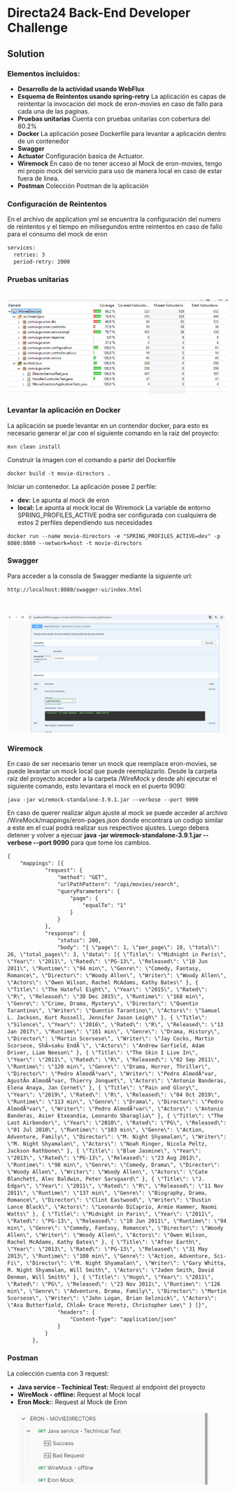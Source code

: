 # Directa24 Back-End Developer Challenge 
## Solution
### Elementos incluidos:
- **Desarrollo de la actividad usando WebFlux**
- **Esquema de Reintentos usando spring-retry** La aplicación es capas de reintentar la invocación del mock de eron-movies en caso de fallo para cada una de las paginas.
- **Pruebas unitarias** Cuenta con pruebas unitarias con cobertura del 80.2%
- **Docker** La aplicación posee Dockerfile para levantar a aplicación dentro de un contenedor
- **Swagger**
- **Actuator** Configuración basica de Actuator.
- **Wiremock** En caso de no tener acceso al Mock de eron-movies, tengo mi propio mock del servicio para uso de manera local en caso de estar fuera de linea.
- **Postman** Colección Postman de la aplicación

### Configuración de Reintentos
En el archivo de application yml se encuentra la configuración del numero de reintentos y el tiempo en milisegundos entre reintentos en caso de fallo para el consumo del mock de eron
```
services:
  retries: 3
  period-retry: 2000
```
### Pruebas unitarias<br><br>
![Cobertura de pruebas unitarias del proyecto.](/UnitTestingCoverage.png)

### Levantar la aplicación en Docker
La aplicación se puede levantar en un contendor docker, para esto es necesario generar el jar con el siguiente comando en la raiz del proyecto:
```
mvn clean install
```
Construir la imagen con el comando a partir del Dockerfile
```
docker build -t movie-directors .
```
Iniciar un contenedor. 
La aplicación posee 2 perfile:
- **dev:** Le apunta al mock de eron
- **local:** Le apunta al mock local de Wiremock
La variable de entorno SPRING_PROFILES_ACTIVE podra ser configurada con cualquiera de estos 2 perfiles dependiendo sus necesidades
```
docker run --name movie-directors -e "SPRING_PROFILES_ACTIVE=dev" -p 8080:8080 --network=host -t movie-directors
```
### Swagger
Para acceder a la consola de Swagger mediante la siguiente url:
```
http://localhost:8080/swagger-ui/index.html
```
<br><br>
![Swagger.](/Swagger.png)
### Wiremock
En caso de ser necesario tener un mock que reemplace eron-movies, se puede levantar un mock local que puede reemplazarlo.
Desde la carpeta raiz del proyecto acceder a la carpeta /WireMock y desde ahí ejecutar el siguiente comando, esto levantara el mock en el puerto 9090:
```
java -jar wiremock-standalone-3.9.1.jar --verbose --port 9090
```
En caso de querer realizar algun ajuste al mock se puede acceder al archivo /WireMock/mappings/eron-pages.json donde encontrara un codigo similar a este en el cual podrá realizar sus respectivos ajustes. Luego debera detener y volver a ejecuar **java -jar wiremock-standalone-3.9.1.jar --verbose --port 9090**
para que tome los cambios.
```
{
    "mappings": [{
            "request": {
                "method": "GET",
                "urlPathPattern": "/api/movies/search",
                "queryParameters": {
                    "page": {
                        "equalTo": "1"
                    }
                }
            },
            "response": {
                "status": 200,
                "body": "{ \"page\": 1, \"per_page\": 10, \"total\": 26, \"total_pages\": 3, \"data\": [{ \"Title\": \"Midnight in Paris\", \"Year\": \"2011\", \"Rated\": \"PG-13\", \"Released\": \"10 Jun 2011\", \"Runtime\": \"94 min\", \"Genre\": \"Comedy, Fantasy, Romance\", \"Director\": \"Woody Allen\", \"Writer\": \"Woody Allen\", \"Actors\": \"Owen Wilson, Rachel McAdams, Kathy Bates\" }, { \"Title\": \"The Hateful Eight\", \"Year\": \"2015\", \"Rated\": \"R\", \"Released\": \"30 Dec 2015\", \"Runtime\": \"168 min\", \"Genre\": \"Crime, Drama, Mystery\", \"Director\": \"Quentin Tarantino\", \"Writer\": \"Quentin Tarantino\", \"Actors\": \"Samuel L. Jackson, Kurt Russell, Jennifer Jason Leigh\" }, { \"Title\": \"Silence\", \"Year\": \"2016\", \"Rated\": \"R\", \"Released\": \"13 Jan 2017\", \"Runtime\": \"161 min\", \"Genre\": \"Drama, History\", \"Director\": \"Martin Scorsese\", \"Writer\": \"Jay Cocks, Martin Scorsese, ShÃ»saku EndÃ´\", \"Actors\": \"Andrew Garfield, Adam Driver, Liam Neeson\" }, { \"Title\": \"The Skin I Live In\", \"Year\": \"2011\", \"Rated\": \"R\", \"Released\": \"02 Sep 2011\", \"Runtime\": \"120 min\", \"Genre\": \"Drama, Horror, Thriller\", \"Director\": \"Pedro AlmodÃ³var\", \"Writer\": \"Pedro AlmodÃ³var, AgustÃ­n AlmodÃ³var, Thierry Jonquet\", \"Actors\": \"Antonio Banderas, Elena Anaya, Jan Cornet\" }, { \"Title\": \"Pain and Glory\", \"Year\": \"2019\", \"Rated\": \"R\", \"Released\": \"04 Oct 2019\", \"Runtime\": \"113 min\", \"Genre\": \"Drama\", \"Director\": \"Pedro AlmodÃ³var\", \"Writer\": \"Pedro AlmodÃ³var\", \"Actors\": \"Antonio Banderas, Asier Etxeandia, Leonardo Sbaraglia\" }, { \"Title\": \"The Last Airbender\", \"Year\": \"2010\", \"Rated\": \"PG\", \"Released\": \"01 Jul 2010\", \"Runtime\": \"103 min\", \"Genre\": \"Action, Adventure, Family\", \"Director\": \"M. Night Shyamalan\", \"Writer\": \"M. Night Shyamalan\", \"Actors\": \"Noah Ringer, Nicola Peltz, Jackson Rathbone\" }, { \"Title\": \"Blue Jasmine\", \"Year\": \"2013\", \"Rated\": \"PG-13\", \"Released\": \"23 Aug 2013\", \"Runtime\": \"98 min\", \"Genre\": \"Comedy, Drama\", \"Director\": \"Woody Allen\", \"Writer\": \"Woody Allen\", \"Actors\": \"Cate Blanchett, Alec Baldwin, Peter Sarsgaard\" }, { \"Title\": \"J. Edgar\", \"Year\": \"2011\", \"Rated\": \"R\", \"Released\": \"11 Nov 2011\", \"Runtime\": \"137 min\", \"Genre\": \"Biography, Drama, Romance\", \"Director\": \"Clint Eastwood\", \"Writer\": \"Dustin Lance Black\", \"Actors\": \"Leonardo DiCaprio, Armie Hammer, Naomi Watts\" }, { \"Title\": \"Midnight in Paris\", \"Year\": \"2011\", \"Rated\": \"PG-13\", \"Released\": \"10 Jun 2011\", \"Runtime\": \"94 min\", \"Genre\": \"Comedy, Fantasy, Romance\", \"Director\": \"Woody Allen\", \"Writer\": \"Woody Allen\", \"Actors\": \"Owen Wilson, Rachel McAdams, Kathy Bates\" }, { \"Title\": \"After Earth\", \"Year\": \"2013\", \"Rated\": \"PG-13\", \"Released\": \"31 May 2013\", \"Runtime\": \"100 min\", \"Genre\": \"Action, Adventure, Sci-Fi\", \"Director\": \"M. Night Shyamalan\", \"Writer\": \"Gary Whitta, M. Night Shyamalan, Will Smith\", \"Actors\": \"Jaden Smith, David Denman, Will Smith\" }, { \"Title\": \"Hugo\", \"Year\": \"2011\", \"Rated\": \"PG\", \"Released\": \"23 Nov 2011\", \"Runtime\": \"126 min\", \"Genre\": \"Adventure, Drama, Family\", \"Director\": \"Martin Scorsese\", \"Writer\": \"John Logan, Brian Selznick\", \"Actors\": \"Asa Butterfield, ChloÃ« Grace Moretz, Christopher Lee\" } ]}",
                "headers": {
                    "Content-Type": "application/json"
                }
            }
        },
```
### Postman
La colección cuenta con 3 request:
- **Java service - Techinical Test:** Request al endpoint del proyecto
- **WireMock - offline:** Request al Mock local
- **Eron Mock:**: Request al Mock de Eron<br><br>
![Colección Postman.](/Postman.png)